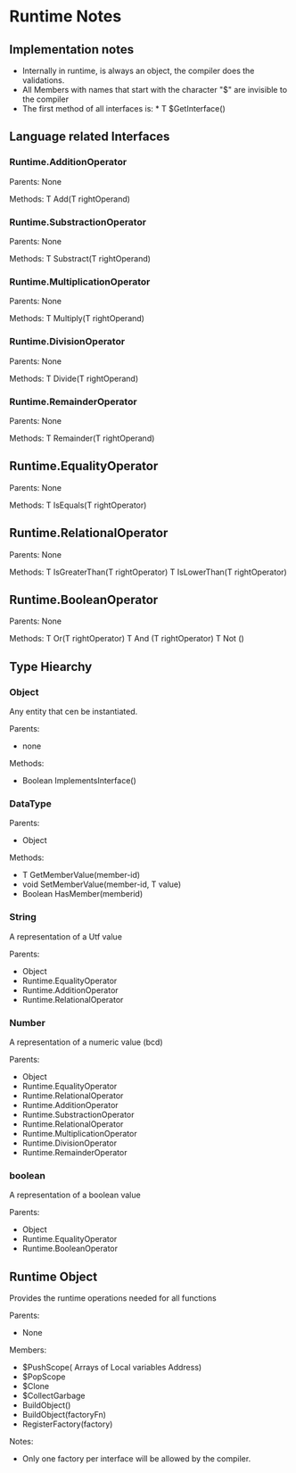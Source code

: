 # Runtime Notes

## Implementation notes

* Internally in runtime, <T> is always an object, the compiler does the validations.
* All Members with names that start with the character "$" are invisible to the compiler
* The first method of all interfaces is: * T $GetInterface<T>()

## Language related Interfaces

### Runtime.AdditionOperator<T>

Parents: None

Methods:
    T Add(T rightOperand)

### Runtime.SubstractionOperator<T>

Parents: None

Methods:
    T Substract(T rightOperand)

### Runtime.MultiplicationOperator<T>

Parents: None

Methods:
    T Multiply(T rightOperand)

### Runtime.DivisionOperator<T>

Parents: None

Methods:
    T Divide(T rightOperand)

### Runtime.RemainderOperator<T>

Parents: None

Methods:
    T Remainder(T rightOperand)

## Runtime.EqualityOperator<T>

Parents: None

Methods:
    T IsEquals(T rightOperator)

## Runtime.RelationalOperator<T>

Parents: None

Methods:
    T IsGreaterThan(T rightOperator)
    T IsLowerThan(T rightOperator)

## Runtime.BooleanOperator<T>

Parents: None

Methods:
    T Or(T rightOperator)
    T And (T rightOperator)
    T Not ()

## Type Hiearchy

### Object

Any entity that cen be instantiated.

Parents:

* none

Methods:

* Boolean ImplementsInterface<T>()

### DataType

Parents:

* Object

Methods:

* T GetMemberValue<T>(member-id)
* void SetMemberValue<T>(member-id, T value)
* Boolean HasMember(memberid)

### String

A representation of a Utf value

Parents:

* Object
* Runtime.EqualityOperator<String>
* Runtime.AdditionOperator<String>
* Runtime.RelationalOperator<String>

### Number

A representation of a numeric value (bcd)

Parents:

* Object
* Runtime.EqualityOperator<Number>
* Runtime.RelationalOperator<Number>
* Runtime.AdditionOperator<Number>
* Runtime.SubstractionOperator<Number>
* Runtime.RelationalOperator<Number>
* Runtime.MultiplicationOperator<Number>
* Runtime.DivisionOperator<Number>
* Runtime.RemainderOperator<Number>

### boolean

A representation of a boolean value

Parents:

* Object
* Runtime.EqualityOperator<boolean>
* Runtime.BooleanOperator<boolean>

## Runtime Object

Provides the runtime operations needed for all functions

Parents:

* None

Members:

* $PushScope( Arrays of Local variables Address)
* $PopScope
* $Clone
* $CollectGarbage
* BuildObject<T>()
* BuildObject<T>(factoryFn)
* RegisterFactory<T>(factory)

Notes:

* Only one factory per interface will be allowed by the compiler.
